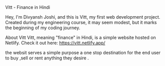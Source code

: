 Vitt - Finance in Hindi  


Hey, I'm Divyansh Joshi, and this is Vitt, my first web development project. Created during my engineering course, it may seem modest, but it marks the beginning of my coding journey.

About Vitt
Vitt, meaning "finance" in Hindi, is a simple website hosted on Netlify. Check it out here: https://vitt.netlify.app/

the websit serves a simple purpose a one stop destination for the end user to buy ,sell or rent anything they desire .





